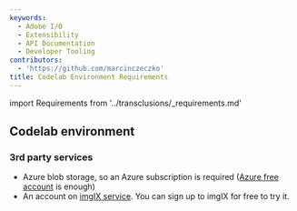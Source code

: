 ```yaml
---
keywords:
  - Adobe I/O
  - Extensibility
  - API Documentation
  - Developer Tooling
contributors:
  - 'https://github.com/marcinczeczko'
title: Codelab Environment Requirements
---
```


import Requirements from '../transclusions/_requirements.md'

<Requirements/>

## Codelab environment

### 3rd party services

- Azure blob storage, so an Azure subscription is required ([Azure free account][azure-free-account] is enough)
- An account on [imgIX service][imgix]. You can sign up to imgIX for free to try it.

[experience-cloud]: https://www.adobe.com/experience-cloud.html
[firefly-get-access]: ../../overview/getting_access.md
[azure-free-account]: https://azure.microsoft.com/en-us/free/
[imgix]: https://www.imgix.com/
